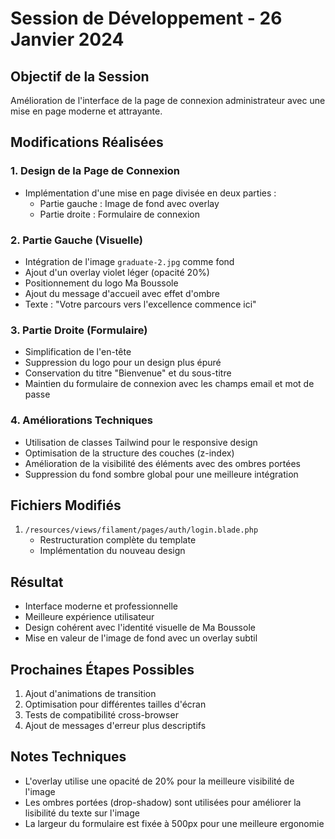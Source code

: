 # Session de Développement - 26 Janvier 2024

## Objectif de la Session
Amélioration de l'interface de la page de connexion administrateur avec une mise en page moderne et attrayante.

## Modifications Réalisées

### 1. Design de la Page de Connexion
- Implémentation d'une mise en page divisée en deux parties :
  - Partie gauche : Image de fond avec overlay
  - Partie droite : Formulaire de connexion

### 2. Partie Gauche (Visuelle)
- Intégration de l'image `graduate-2.jpg` comme fond
- Ajout d'un overlay violet léger (opacité 20%)
- Positionnement du logo Ma Boussole
- Ajout du message d'accueil avec effet d'ombre
- Texte : "Votre parcours vers l'excellence commence ici"

### 3. Partie Droite (Formulaire)
- Simplification de l'en-tête
- Suppression du logo pour un design plus épuré
- Conservation du titre "Bienvenue" et du sous-titre
- Maintien du formulaire de connexion avec les champs email et mot de passe

### 4. Améliorations Techniques
- Utilisation de classes Tailwind pour le responsive design
- Optimisation de la structure des couches (z-index)
- Amélioration de la visibilité des éléments avec des ombres portées
- Suppression du fond sombre global pour une meilleure intégration

## Fichiers Modifiés
1. `/resources/views/filament/pages/auth/login.blade.php`
   - Restructuration complète du template
   - Implémentation du nouveau design

## Résultat
- Interface moderne et professionnelle
- Meilleure expérience utilisateur
- Design cohérent avec l'identité visuelle de Ma Boussole
- Mise en valeur de l'image de fond avec un overlay subtil

## Prochaines Étapes Possibles
1. Ajout d'animations de transition
2. Optimisation pour différentes tailles d'écran
3. Tests de compatibilité cross-browser
4. Ajout de messages d'erreur plus descriptifs

## Notes Techniques
- L'overlay utilise une opacité de 20% pour la meilleure visibilité de l'image
- Les ombres portées (drop-shadow) sont utilisées pour améliorer la lisibilité du texte sur l'image
- La largeur du formulaire est fixée à 500px pour une meilleure ergonomie
